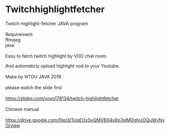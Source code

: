 # Twitchhighlightfetcher
Twitch-highlight-fetcher
JAVA program
<br /> 
<br /> 
Requirement:<br /> 
ffmqeg 
<br /> 
java 
<br /> 
<br /> 
Easy to fetch twitch highlight by VOD chat room.
<br /> 

And automaticly upload highlight vod to your Youtube.
<br /> 
<br /> 
Make by NTOU JAVA 2019
<br /> 
<br /> 
please watch the slide first
<br /> 
<br /> 
https://slides.com/yoyo178134/twitch-highlightfetcher
<br /> 
<br /> 
Chinese manual 
<br /> 
<br /> 
https://drive.google.com/file/d/1UqEOvSvQMVBX4x8p7qlMDqhUOQuWvNyO/view
